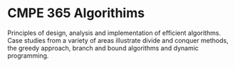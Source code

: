 # CMPE 365 Algorithims
Principles of design, analysis and implementation of efficient algorithms. Case studies from a variety of areas illustrate divide and conquer methods, the greedy approach, branch and bound algorithms and dynamic programming.

